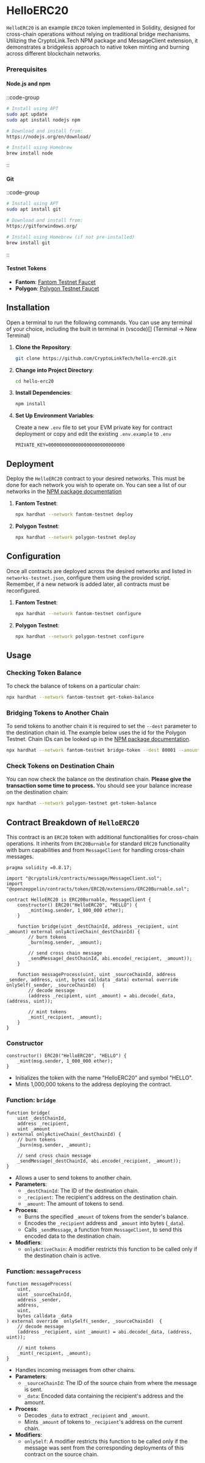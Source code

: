 # HelloERC20

`HelloERC20` is an example `ERC20` token implemented in Solidity, designed for cross-chain operations without relying on traditional bridge mechanisms. Utilizing the CryptoLink.Tech NPM package and MessageClient extension, it demonstrates a bridgeless approach to native token minting and burning across different blockchain networks.

### Prerequisites

#### Node.js and npm
::code-group
```bash [Linux (Ubuntu/Debian)]
# Install using APT
sudo apt update
sudo apt install nodejs npm
```

```bash [Windows]
# Download and install from:
https://nodejs.org/en/download/
```

```bash [macOS]
# Install using Homebrew
brew install node
```
::

#### Git
::code-group
```bash [Linux (Ubuntu/Debian)]
# Install using APT
sudo apt install git
```

```bash [Windows]
# Download and install from:
https://gitforwindows.org/
```

```bash [macOS]
# Install using Homebrew (if not pre-installed)
brew install git
```
::

#### Testnet Tokens
- **Fantom**: [Fantom Testnet Faucet](https://faucet.fantom.network/)
- **Polygon**: [Polygon Testnet Faucet](https://faucet.polygon.technology/)


## Installation

Open a terminal to run the following commands. You can use any terminal of your choice, including the built in terminal in (vscode)[] (Terminal -> New Terminal)

1. **Clone the Repository**: 
   ```bash
   git clone https://github.com/CryptoLinkTech/hello-erc20.git
   ```

2. **Change into Project Directory**:
   ```bash
   cd hello-erc20
   ```

3. **Install Dependencies**:
   ```bash
   npm install
   ```

4. **Set Up Environment Variables**:
   
   Create a new `.env` file to set your EVM private key for contract deployment or copy and edit the existing `.env.example` to `.env`
    ```
    PRIVATE_KEY=0000000000000000000000000000
    ```

## Deployment

Deploy the `HelloERC20` contract to your desired networks. This must be done for each network you wish to operate on. You can see a list of our networks in the [NPM package documentation](https://github.com/CryptoLinkTech/npm?tab=readme-ov-file#testnets)

1. **Fantom Testnet**:
   ```bash
   npx hardhat --network fantom-testnet deploy
   ```

2. **Polygon Testnet**:
   ```bash
   npx hardhat --network polygon-testnet deploy
   ```

## Configuration

Once all contracts are deployed across the desired networks and listed in `networks-testnet.json`, configure them using the provided script. Remember, if a new network is added later, all contracts must be reconfigured.

1. **Fantom Testnet**:
   ```bash
   npx hardhat --network fantom-testnet configure
   ```

2. **Polygon Testnet**:
   ```bash
   npx hardhat --network polygon-testnet configure
   ```

## Usage

### Checking Token Balance

To check the balance of tokens on a particular chain:

```bash
npx hardhat --network fantom-testnet get-token-balance
```

### Bridging Tokens to Another Chain

To send tokens to another chain it is required to set the `--dest` parameter to the destination chain id. The example below uses the id for the Polygon Testnet. Chain IDs can be looked up in the [NPM package documentation](https://github.com/CryptoLinkTech/npm?tab=readme-ov-file#testnets).

```bash
npx hardhat --network fantom-testnet bridge-token --dest 80001 --amount 50
```

### Check Tokens on Destination Chain

You can now check the balance on the destination chain. **Please give the transaction some time to process.** You should see your balance increase on the destination chain:

```bash
npx hardhat --network polygon-testnet get-token-balance
```

## Contract Breakdown of `HelloERC20`

This contract is an `ERC20` token with additional functionalities for cross-chain operations. It inherits from `ERC20Burnable` for standard `ERC20` functionality with burn capabilities and from `MessageClient` for handling cross-chain messages.

```solidity
pragma solidity =0.8.17;

import "@cryptolink/contracts/message/MessageClient.sol";
import "@openzeppelin/contracts/token/ERC20/extensions/ERC20Burnable.sol";

contract HelloERC20 is ERC20Burnable, MessageClient {
    constructor() ERC20("HelloERC20", "HELLO") {
        _mint(msg.sender, 1_000_000 ether);
    }

    function bridge(uint _destChainId, address _recipient, uint _amount) external onlyActiveChain(_destChainId) {
        // burn tokens
        _burn(msg.sender, _amount);

        // send cross chain message
        _sendMessage(_destChainId, abi.encode(_recipient, _amount));
    }

    function messageProcess(uint, uint _sourceChainId, address _sender, address, uint, bytes calldata _data) external override  onlySelf(_sender, _sourceChainId)  {
        // decode message
        (address _recipient, uint _amount) = abi.decode(_data, (address, uint));

        // mint tokens
        _mint(_recipient, _amount);
    }
}
```

### Constructor

```solidity
constructor() ERC20("HelloERC20", "HELLO") {
    _mint(msg.sender, 1_000_000 ether);
}
```

- Initializes the token with the name "HelloERC20" and symbol "HELLO".
- Mints 1,000,000 tokens to the address deploying the contract.

### Function: `bridge`

```solidity
function bridge(
    uint _destChainId, 
    address _recipient, 
    uint _amount
) external onlyActiveChain(_destChainId) {
    // burn tokens
    _burn(msg.sender, _amount);

    // send cross chain message
    _sendMessage(_destChainId, abi.encode(_recipient, _amount));
}
```

- Allows a user to send tokens to another chain.
- **Parameters**:
  - `_destChainId`: The ID of the destination chain.
  - `_recipient`: The recipient's address on the destination chain.
  - `_amount`: The amount of tokens to send.
- **Process**:
  - Burns the specified `_amount` of tokens from the sender's balance.
  - Encodes the `_recipient` address and `_amount` into bytes (`_data`).
  - Calls `_sendMessage`, a function from `MessageClient`, to send this encoded data to the destination chain.
- **Modifiers**:
  - `onlyActiveChain`: A modifier restricts this function to be called only if the destination chain is active.

### Function: `messageProcess`

```solidity
function messageProcess(
    uint, 
    uint _sourceChainId, 
    address _sender, 
    address, 
    uint, 
    bytes calldata _data
) external override  onlySelf(_sender, _sourceChainId)  {
    // decode message
    (address _recipient, uint _amount) = abi.decode(_data, (address, uint));

    // mint tokens
    _mint(_recipient, _amount);
}
```

- Handles incoming messages from other chains.
- **Parameters**:
  - `_sourceChainId`: The ID of the source chain from where the message is sent.
  - `_data`: Encoded data containing the recipient's address and the amount.
- **Process**:
  - Decodes `_data` to extract `_recipient` and `_amount`.
  - Mints `_amount` of tokens to `_recipient`'s address on the current chain.
- **Modifiers**:
  - `onlySelf`: A modifier restricts this function to be called only if the message was sent from the corresponding deployments of this contract on the source chain.
